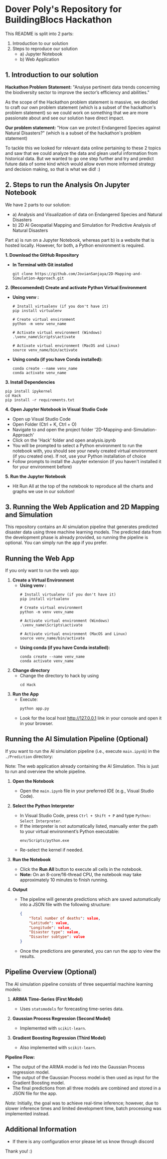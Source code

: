 # Dover Poly's Repository for BuildingBlocs Hackathon 

This README is split into 2 parts:

1.  Introduction to our solution
2.  Steps to reproduce our solution
    * a) Jupyter Notebook
    * b) Web Application 

## 1. Introduction to our solution

**Hackathon Problem Statement:** "Analyse pertinent data trends concerning the biodiversity sector to improve the sector’s efficiency and abilities."

As the scope of the Hackathon problem statement is massive, we decided to craft our own problem statement (which is a subset of the hackathon's problem statement) so we could work on something that we are more passionate about and see our solution have direct impact.

**Our problem statement:** "How can we protect Endangered Species against Natural Disasters?"
(which is a subset of the hackathon's problem statement)

To tackle this we looked for relevant data online pertaining to these 2 topics and saw that we could analyze the data and glean useful information from historical data. But we wanted to go one step further and try and predict future data of some kind which would allow even more informed strategy and decision making, so that is what we did! :)

## 2. Steps to run the Analysis On Jupyter Notebook

We have 2 parts to our solution:

* a) Analysis and Visualization of data on Endangered Species and Natural Disasters
* b) 2D AI Geospatial Mapping and Simulation for Predictive Analysis of Natural Disasters

Part a) is run on a Jupyter Notebook, whereas part b) is a website that is hosted locally. However, for both, a Python environment is required.

**1. Download the GitHub Repository**
* **In Terminal with Git installed**

    ```
    git clone https://github.com/JovianSanjaya/2D-Mapping-and-Simulation-Approach.git
    ```

**2. (Reccomended) Create and activate Python Virtual Environment**
* **Using venv :**
    ```
    # Install virtualenv (if you don't have it)
    pip install virtualenv

    # Create virtual environment
    python -m venv venv_name

    # Activate virtual environment (Windows)
    .\venv_name\Scripts\activate

    # Activate virtual environment (MacOS and Linux)
    source venv_name/bin/activate
    ```
* **Using conda (if you have Conda installed):**
    ```
    conda create --name venv_name
    conda activate venv_name
    ```


**3. Install Dependencies**

```
pip install ipykernel
cd Hack
pip install -r requirements.txt
```

**4. Open Jupyter Notebook in Visual Studio Code**

* Open up Visual Studio Code
* Open Folder (Ctrl + K, Ctrl + O)
* Navigate to and open the project folder '2D-Mapping-and-Simulation-Approach'
* Click on the 'Hack' folder and open analysis.ipynb
* You will be prompted to select a Python environment to run the notebook with, you should see your newly created virtual environment (if you created one). If not, use your Python installation of choice
* Follow prompts to install the Jupyter extension (if you haven't installed it for your environment before)

**5. Run the Jupyter Notebook**
* Hit Run All at the top of the notebook to reproduce all the charts and graphs we use in our solution!

## 3. Running the Web Application and 2D Mapping and Simulation 

This repository contains an AI simulation pipeline that generates predicted disaster data using three machine learning models. The predicted data from the development phase is already provided, so running the pipeline is optional. You can simply run the app if you prefer.

## Running the Web App

If you only want to run the web app:

1. **Create a Virtual Environment**
    * **Using venv :**
        ```
        # Install virtualenv (if you don't have it)
        pip install virtualenv

        # Create virtual environment
        python -m venv venv_name

        # Activate virtual environment (Windows)
        .\venv_name\Scripts\activate

        # Activate virtual environment (MacOS and Linux)
        source venv_name/bin/activate
        ```
    * **Using conda (if you have Conda installed):**
        ```
        conda create --name venv_name
        conda activate venv_name

2. **Change directory**
    - Change the directory to hack by using
        ```
        cd Hack
3. **Run the App**
   - Execute:
     ```bash
     python app.py
     ```
   - Look for the local host http://127.0.0.1 link in your console and open it in your browser.

## Running the AI Simulation Pipeline (Optional)

If you want to run the AI simulation pipeline (i.e., execute `main.ipynb`) in the ```./Prediction``` directory:

Note: The web application already containing the AI Simulation. This is just to run and overview the whole pipeline.

1. **Open the Notebook**
   - Open the `main.ipynb` file in your preferred IDE (e.g., Visual Studio Code).

2. **Select the Python Interpreter**
   - In Visual Studio Code, press `Ctrl + Shift + P` and type `Python: Select Interpreter`.
   - If the interpreter is not automatically listed, manually enter the path to your virtual environment’s Python executable:
     ```
     env/Scripts/python.exe
     ```
   - Re-select the kernel if needed.

3. **Run the Notebook**
   - Click the **Run All** button to execute all cells in the notebook.
   - **Note:** On an 8-core/16-thread CPU, the notebook may take approximately 10 minutes to finish running.

4. **Output**
   - The pipeline will generate predictions which are saved automatically into a JSON file with the following structure:
     ```json
     {
         "Total number of deaths": value,
         "Latitude": value,
         "Longitude": value,
         "Disaster type": value,
         "Disaster subtype": value
     }
     ```
   - Once the predictions are generated, you can run the app to view the results.

## Pipeline Overview (Optional)

The AI simulation pipeline consists of three sequential machine learning models:

1. **ARIMA Time-Series (First Model)**
   - Uses `statsmodels` for forecasting time-series data.

2. **Gaussian Process Regression (Second Model)**
   - Implemented with `scikit-learn`.

3. **Gradient Boosting Regression (Third Model)**
   - Also implemented with `scikit-learn`.

**Pipeline Flow:**
- The output of the ARIMA model is fed into the Gaussian Process regression model.
- The output of the Gaussian Process model is then used as input for the Gradient Boosting model.
- The final predictions from all three models are combined and stored in a JSON file for the app.

*Note:* Initially, the goal was to achieve real-time inference; however, due to slower inference times and limited development time, batch processing was implemented instead.

## Additional Information 

- If there is any configuration error please let us know through discord

Thank you! :)



